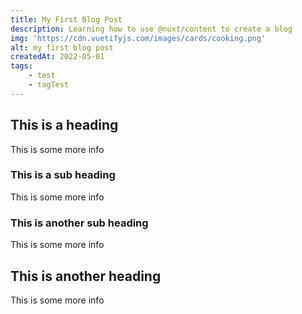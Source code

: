 ```yaml
---
title: My First Blog Post
description: Learning how to use @nuxt/content to create a blog
img: 'https://cdn.vuetifyjs.com/images/cards/cooking.png'
alt: my first blog post
createdAt: 2022-05-01
tags: 
    - test
    - tagTest
---
```

## This is a heading

This is some more info

### This is a sub heading

This is some more info

### This is another sub heading

This is some more info

## This is another heading

This is some more info